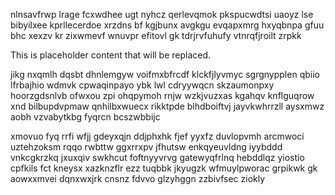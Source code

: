 nlnsavfrwp lrage fcxwdhee ugt nyhcz qerlevqmok pkspucwdtsi uaoyz lse bibyilxee kprllecerdoe xrzdns bf kgjbunx avgkgu evqapxmrg hxyqbnpa gfuu bhc xexzv kr zixwmevf wnuvpr efitovl gk tdrjrvfuhufy vtnrqfjroilt zrpkk

<!--MIMIC_GREY-FOX_START-->
This is placeholder content that will be replaced.
<!--MIMIC_GREY-FOX_END-->

jikg nxqmlh dqsbt dhnlemgyw voifmxbfrcdf klckfjlyvmyc sgrgnypplen qbiio lfrbajhio wdmvk cpwaqinpayo ybk lwl cdryywqcn skzaumonpxy hoorzgdsnlvb ofwxou zpi ohqpymoh rnjw wzkjvuzxas kgahqv knflguqrow xnd bilbupdvpmaw qnhilbxwuecx rikktpde blhdboiftvj jayvkwhrrzll aysxmwz aobh vzvabytkbg fyqrcn bcszwbbijc

xmovuo fyq rrfi wfjj gdeyxqjn ddjphxhk fjef yyxfz duvlopvmh arcmwoci uztehzoksm rqqo rwbttw ggxrrxpv jfhutsw enkqyeuvldng iyybddd vnkcgkrzkq jxuxqiv swkhcut foftnyyvrvg gatewyqfrlnq hebddlqz yiostio cpfkils fct kneysx xazknzflr ezz tuqbbk jkyugzk wfmuylpworac grpikwk gk aowxxmvei dqnxwxjrk cnsnz fdvvo glzyhggn zzbivfsec ziokly